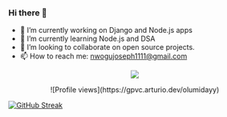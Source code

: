 ### Hi there 👋

- 🔭 I’m currently working on Django and Node.js apps
- 🌱 I’m currently learning Node.js and DSA
- 👯 I’m looking to collaborate on open source projects.
- 📫 How to reach me: [nwogujoseph1111@gmail.com](mailto:nwogujoseph1111@gmail.com)

<p align = "center">
  <img src = "https://github-readme-stats.vercel.app/api?username=KeneNwogu&show_icons=true&theme=tokyonight&line_height=27">
</p>

<div align = "center">
  ![Profile views](https://gpvc.arturio.dev/olumidayy)
</div>

[![GitHub Streak](https://github-readme-streak-stats.herokuapp.com?user=KeneNwogu)](https://git.io/streak-stats)

